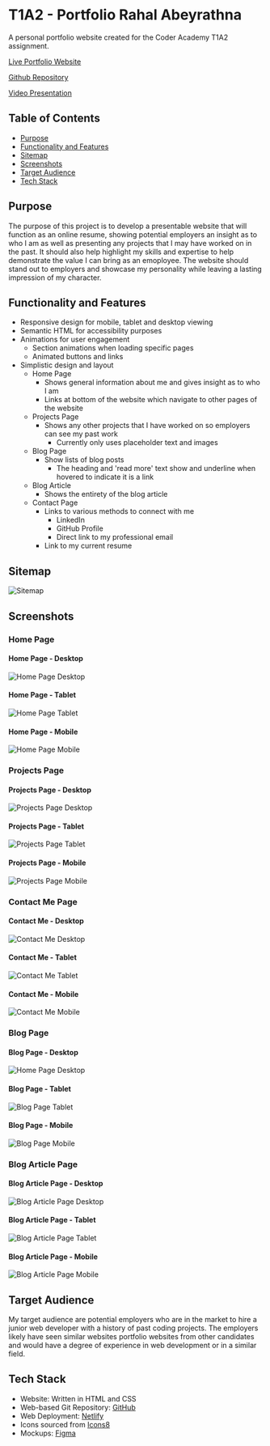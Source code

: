 # T1A2 - Portfolio Rahal Abeyrathna

A personal portfolio website created for the Coder Academy T1A2 assignment.

[Live Portfolio Website](https://portfolio.rabeyrathna.com)

[Github Repository](https://github.com/RAbeyrathna/T1A2-Portfolio)

[Video Presentation]()

## Table of Contents

- [Purpose](#purpose)
- [Functionality and Features](#functionality-and-features)
- [Sitemap](#sitemap)
- [Screenshots](#screenshots)
- [Target Audience](#target-audience)
- [Tech Stack](#tech-stack)

## Purpose

The purpose of this project is to develop a presentable website that will function as an online resume, showing potential employers an insight as to who I am as well as presenting any projects that I may have worked on in the past. It should also help highlight my skills and expertise to help demonstrate the value I can bring as an emoployee. The website should stand out to employers and showcase my personality while leaving a lasting impression of my character.

## Functionality and Features

- Responsive design for mobile, tablet and desktop viewing
- Semantic HTML for accessibility purposes
- Animations for user engagement
  - Section animations when loading specific pages
  - Animated buttons and links
- Simplistic design and layout
  - Home Page
    - Shows general information about me and gives insight as to who I am
    - Links at bottom of the website which navigate to other pages of the website
  - Projects Page
    - Shows any other projects that I have worked on so employers can see my past work
      - Currently only uses placeholder text and images
  - Blog Page
    - Show lists of blog posts
      - The heading and 'read more' text show and underline when hovered to indicate it is a link
  - Blog Article
    - Shows the entirety of the blog article
  - Contact Page
    - Links to various methods to connect with me
      - LinkedIn
      - GitHub Profile
      - Direct link to my professional email
    - Link to my current resume

## Sitemap

![Sitemap](docs/Sitemap.png "Sitemap")

## Screenshots

### Home Page

#### Home Page - Desktop

![Home Page Desktop](docs/Screenshots/Desktop/home-page-desktop.png "Home Page Desktop")

#### Home Page - Tablet

![Home Page Tablet](docs/Screenshots/Tablet/home-page-tablet.png "Home Page Tablet")

#### Home Page - Mobile

![Home Page Mobile](docs/Screenshots/Mobile/home-page-mobile.png "Home Page Mobile")

### Projects Page

#### Projects Page - Desktop

![Projects Page Desktop](docs/Screenshots/Desktop/projects-page-desktop.png "Projects Page Desktop")

#### Projects Page - Tablet

![Projects Page Tablet](docs/Screenshots/Tablet/projects-page-tablet.png "Projects Page Tablet")

#### Projects Page - Mobile

![Projects Page Mobile](docs/Screenshots/Mobile/projects-page-mobile.png "Projects Page Mobile")

### Contact Me Page

#### Contact Me - Desktop

![Contact Me Desktop](docs/Screenshots/Desktop/contact-page-desktop.png "Contact Me Desktop")

#### Contact Me - Tablet

![Contact Me Tablet](docs/Screenshots/Tablet/contact-page-tablet.png "Contact Me Tablet")

#### Contact Me - Mobile

![Contact Me Mobile](docs/Screenshots/Mobile/contact-page-mobile.png "Contact Me Mobile")

### Blog Page

#### Blog Page - Desktop

![Home Page Desktop](docs/Screenshots/Desktop/blog-page-desktop.png "Blog Page Desktop")

#### Blog Page - Tablet

![Blog Page Tablet](docs/Screenshots/Tablet/blog-page-tablet.png "Blog Page Tablet")

#### Blog Page - Mobile

![Blog Page Mobile](docs/Screenshots/Mobile/blog-page-mobile.png "Blog Page Mobile")

### Blog Article Page

#### Blog Article Page - Desktop

![Blog Article Page Desktop](docs/Screenshots/Desktop/blog-article-desktop.png "Blog Article Page Desktop")

#### Blog Article Page - Tablet

![Blog Article Page Tablet](docs/Screenshots/Tablet/blog-article-tablet.png "Blog Article Page Tablet")

#### Blog Article Page - Mobile

![Blog Article Page Mobile](docs/Screenshots/Mobile/blog-article-mobile.png "Blog Article Page Mobile")

## Target Audience

My target audience are potential employers who are in the market to hire a junior web developer with a history of past coding projects. The employers likely have seen similar websites portfolio websites from other candidates and would have a degree of experience in web development or in a similar field.

## Tech Stack

- Website: Written in HTML and CSS
- Web-based Git Repository: [GitHub](https://app.diagrams.net/)
- Web Deployment: [Netlify](https://app.netlify.com/)
- Icons sourced from [Icons8](https://icons8.com/)
- Mockups: [Figma](https://www.figma.com/)
